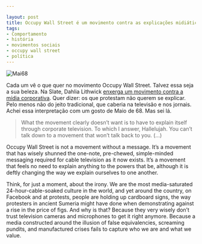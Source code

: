 ```yaml
---

layout: post
title: Occupy Wall Street é um movimento contra as explicações midiáticas?
tags:
- Comportamento
- história
- movimentos sociais
- occupy wall street
- política
---
```


![Mai68](http://www.caosordenado.com/wp-content/uploads/2011/10/mai68.jpg)

Cada um vê o que quer no movimento Occupy Wall Street. Talvez essa seja a sua beleza. Na Slate, Dahlia Lithwick [enxerga um movimento contra a mídia corporativa](http://www.slate.com/articles/news_and_politics/politics/2011/10/how_ows_confuses_and_ignores_fox_news_and_the_pundit_class_.html). Quer dizer: os que protestam não querem se explicar. Pelo menos não do jeito tradicional, que caberia na televisão e nos jornais. Achei essa interpretação com um gosto de [](http://pt.wikipedia.org/wiki/Maio_de_1968)Maio de 68. Mas sei lá.

> What the movement clearly doesn’t want is to have to explain itself through corporate television. To which I answer, Hallelujah. You can’t talk down to a movement that won’t talk back to you. (...)

Occupy Wall Street is not a movement without a message. It’s a movement that has wisely shunned the one-note, pre-chewed, simple-minded messaging required for cable television as it now exists. It’s a movement that feels no need to explain anything to the powers that be, although it is deftly changing the way we explain ourselves to one another.

Think, for just a moment, about the irony. We are the most media-saturated 24-hour-cable-soaked culture in the world, and yet around the country, on Facebook and at protests, people are holding up cardboard signs, the way protesters in ancient Sumeria might have done when demonstrating against a rise in the price of figs. And why is that? Because they very wisely don’t trust television cameras and microphones to get it right anymore. Because a media constructed around the illusion of false equivalencies, screaming pundits, and manufactured crises fails to capture who we are and what we value.

